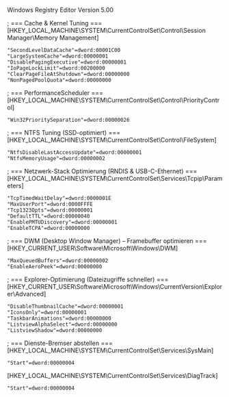 Windows Registry Editor Version 5.00

; === Cache & Kernel Tuning ===
[HKEY_LOCAL_MACHINE\SYSTEM\CurrentControlSet\Control\Session Manager\Memory Management]
```
"SecondLevelDataCache"=dword:00001C00
"LargeSystemCache"=dword:00000001
"DisablePagingExecutive"=dword:00000001
"IoPageLockLimit"=dword:00200000
"ClearPageFileAtShutdown"=dword:00000000
"NonPagedPoolQuota"=dword:00000000
```
; === PerformanceScheduler ===
[HKEY_LOCAL_MACHINE\SYSTEM\CurrentControlSet\Control\PriorityControl]
```
"Win32PrioritySeparation"=dword:00000026
```
; === NTFS Tuning (SSD-optimiert) ===
[HKEY_LOCAL_MACHINE\SYSTEM\CurrentControlSet\Control\FileSystem]
```
"NtfsDisableLastAccessUpdate"=dword:00000001
"NtfsMemoryUsage"=dword:00000002
```
; === Netzwerk-Stack Optimierung (RNDIS & USB-C-Ethernet) ===
[HKEY_LOCAL_MACHINE\SYSTEM\CurrentControlSet\Services\Tcpip\Parameters]
```
"TcpTimedWaitDelay"=dword:0000001E
"MaxUserPort"=dword:0000FFFE
"Tcp1323Opts"=dword:00000001
"DefaultTTL"=dword:00000040
"EnablePMTUDiscovery"=dword:00000001
"EnableTCPA"=dword:00000000
```
; === DWM (Desktop Window Manager) – Framebuffer optimieren ===
[HKEY_CURRENT_USER\Software\Microsoft\Windows\DWM]
```
"MaxQueuedBuffers"=dword:00000002
"EnableAeroPeek"=dword:00000000
```
; === Explorer-Optimierung (Dateizugriffe schneller) ===
[HKEY_CURRENT_USER\Software\Microsoft\Windows\CurrentVersion\Explorer\Advanced]
```
"DisableThumbnailCache"=dword:00000001
"IconsOnly"=dword:00000001
"TaskbarAnimations"=dword:00000000
"ListviewAlphaSelect"=dword:00000000
"ListviewShadow"=dword:00000000
```
; === Dienste-Bremser abstellen ===
[HKEY_LOCAL_MACHINE\SYSTEM\CurrentControlSet\Services\SysMain]
```
"Start"=dword:00000004
```
[HKEY_LOCAL_MACHINE\SYSTEM\CurrentControlSet\Services\DiagTrack]
```
"Start"=dword:00000004
```
``````
